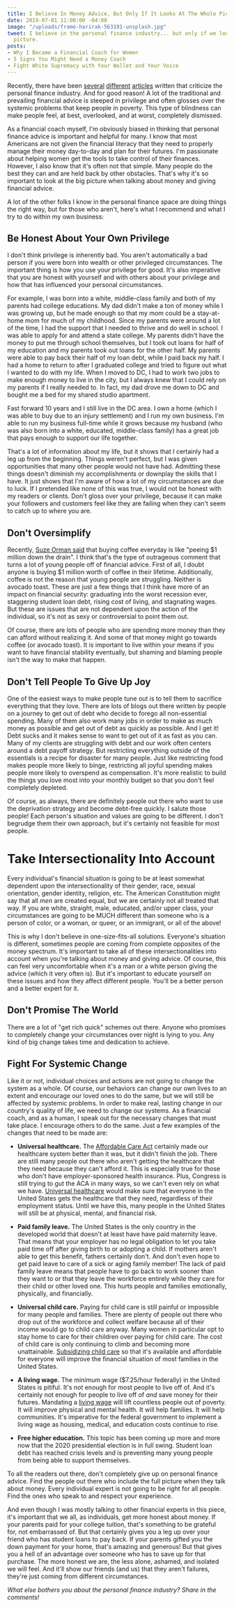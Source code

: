 ```yaml
---
title: I Believe In Money Advice, But Only If It Looks At The Whole Picture
date: 2019-07-01 11:00:00 -04:00
image: "/uploads/frame-harirak-563191-unsplash.jpg"
tweet: I believe in the personal finance industry... but only if we look at the whole
  picture.
posts:
- Why I Became a Financial Coach for Women
- 5 Signs You Might Need a Money Coach
- Fight White Supremacy with Your Wallet and Your Voice
---
```


Recently, there have been [several](https://www.gq.com/story/suze-orman-personal-finance?fbclid=IwAR05723xbP5C46rs-WMK_1KpQvJjT-WpWYWtFwz6uSqmpW6qRyIfYGsE-Yo) [different](https://www.vice.com/en_us/article/ev3dde/most-money-advice-is-worthless) [articles](https://www.fastcompany.com/90343899/sallie-krawcheck-saving-money-latte-advice) written that criticize the personal finance industry. And for good reason! A lot of the traditional and prevailing financial advice is steeped in privilege and often glosses over the systemic problems that keep people in poverty. This type of blindness can make people feel, at best, overlooked, and at worst, completely dismissed.

As a financial coach myself, I'm obviously biased in thinking that personal finance advice is important and helpful for many. I know that most Americans are not given the financial literacy that they need to properly manage their money day-to-day and plan for their futures. I'm passionate about helping women get the tools to take control of their finances. However, I also know that it's often not that simple. Many people do the best they can and are held back by other obstacles. That's why it's so important to look at the big picture when talking about money and giving financial advice. 

A lot of the other folks I know in the personal finance space are doing things the right way, but for those who aren't, here's what I recommend and what I try to do within my own business:

## Be Honest About Your Own Privilege

I don't think privilege is inherently bad. You aren't automatically a bad person if you were born into wealth or other privileged circumstances. The important thing is how you use your privilege for good. It's also imperative that you are honest with yourself and with others about your privilege and how that has influenced your personal circumstances.

For example, I was born into a white, middle-class family and both of my parents had college educations. My dad didn't make a ton of money while I was growing up, but he made enough so that my mom could be a stay-at-home mom for much of my childhood. Since my parents were around a lot of the time, I had the support that I needed to thrive and do well in school. I was able to apply for and attend a state college. My parents didn't have the money to put me through school themselves, but I took out loans for half of my education and my parents took out loans for the other half. My parents were able to pay back their half of my loan debt, while I paid back my half. I had a home to return to after I graduated college and tried to figure out what I wanted to do with my life. When I moved to DC, I had to work two jobs to make enough money to live in the city, but I always knew that I could rely on  my parents if I really needed to. In fact, my dad drove me down to DC and bought me a bed for my shared studio apartment. 

Fast forward 10 years and I still live in the DC area. I own a home (which I was able to buy due to an injury settlement) and I run my own business. I'm able to run my business full-time while it grows because my husband (who was also born into a white, educated, middle-class family) has a great job that pays enough to support our life together. 

That's a lot of information about my life, but it shows that I certainly had a leg up from the beginning. Things weren't perfect, but I was given opportunities that many other people would not have had. Admitting these things doesn't diminish my accomplishments or downplay the skills that I have. It just shows that I'm aware of how a lot of my circumstances are due to luck. If I pretended like none of this was true, I would not be honest with my readers or clients. Don't gloss over your privilege, because it can make your followers and customers feel like they are failing when they can't seem to catch up to where you are. 

## Don't Oversimplify

Recently, [Suze Orman said](https://www.cnbc.com/2019/03/28/suze-orman-spending-money-on-coffee-is-like-throwing-1-million-down-the-drain.html) that buying coffee everyday is like "peeing $1 million down the drain". I think that's the type of outrageous comment that turns a lot of young people off of financial advice. First of all, I doubt anyone is buying $1 million worth of coffee in their lifetime. Additionally, coffee is not the reason that young people are struggling. Neither is avocado toast. These are just a few things that I think have more of an impact on financial security: graduating into the worst recession ever, staggering student loan debt, rising cost of living, and stagnating wages. But these are issues that are not dependent upon the action of the individual, so it's not as sexy or controversial to point them out. 

Of course, there are lots of people who are spending more money than they can afford without realizing it. And some of that money might go towards coffee (or avocado toast). It is important to live within your means if you want to have financial stability eventually, but shaming and blaming people isn't the way to make that happen. 

## Don't Tell People To Give Up Joy

One of the easiest ways to make people tune out is to tell them to sacrifice everything that they love. There are lots of blogs out there written by people on a journey to get out of debt who decide to forego all non-essential spending. Many of them also work many jobs in order to make as much money as possible and get out of debt as quickly as possible. And I get it! Debt sucks and it makes sense to want to get out of it as fast as you can. Many of my clients are struggling with debt and our work often centers around a debt payoff strategy. But restricting everything outside of the essentials is a recipe for disaster for many people. Just like restricting food makes people more likely to binge, restricting all joyful spending makes people more likely to overspend as compensation. It's more realistic to build the things you love most into your monthly budget so that you don't feel completely depleted. 

Of course, as always, there are definitely people out there who want to use the deprivation strategy and become debt-free quickly. I salute those people! Each person's situation and values are going to be different. I don't begrudge them their own approach, but it's certainly not feasible for most people. 

# Take Intersectionality Into Account

Every individual's financial situation is going to be at least somewhat dependent upon the intersectionality of their gender, race, sexual orientation, gender identity, religion, etc. The American Constitution might say that all *men* are created equal, but we are certainly not all treated that way. If you are white, straight, male, educated, and/or upper class, your circumstances are going to be MUCH different than someone who is a person of color, or a woman, or queer, or an immigrant, or all of the above! 

This is why I don't believe in one-size-fits-all solutions. Everyone's situation is different, sometimes people are coming from complete opposites of the money spectrum. It's important to take all of these intersectionalities into account when you're talking about money and giving advice. Of course, this can feel very uncomfortable when it's a man or a white person giving the advice (which it very often is). But it's important to educate yourself on these issues and how they affect different people. You'll be a better person and a better expert for it.

## Don't Promise The World

There are a lot of "get rich quick" schemes out there. Anyone who promises to completely change your circumstances over night is lying to you. Any kind of big change takes time and dedication to achieve. 

## Fight For Systemic Change

Like it or not, individual choices and actions are not going to change the system as a whole. Of course, our behaviors can change our own lives to an extent and encourage our loved ones to do the same, but we will still be affected by systemic problems. In order to make real, lasting change in our country's quality of life, we need to change our systems. As a financial coach, and as a human, I speak out for the necessary changes that must take place. I encourage others to do the same. Just a few examples of the changes that need to be made are:

* **Universal healthcare.** The [Affordable Care Act](https://www.healthcare.gov/glossary/affordable-care-act/) certainly made our healthcare system better than it was, but it didn't finish the job. There are still many people out there who aren't getting the healthcare that they need because they can't afford it. This is especially true for those who don't have employer-sponsored health insurance. Plus, Congress is still trying to gut the ACA in many ways, so we can't even rely on what we have. [Universal healthcare](https://www.who.int/health_financing/universal_coverage_definition/en/) would make sure that everyone in the United States gets the healthcare that they need, regardless of their employment status. Until we have this, many people in the United States will still be at physical, mental, and financial risk. 

* **Paid family leave.** The United States is the only country in the developed world that doesn't at least have have paid maternity leave. That means that your employer has no legal obligation to let you take paid time off after giving birth to or adopting a child. If mothers aren't able to get this benefit, fathers certainly don't. And don't even hope to get paid leave to care of a sick or aging family member! The lack of paid family leave means that people have to go back to work sooner than they want to or that they leave the workforce entirely while they care for their child or other loved one. This hurts people and families emotionally, physically, and financially. 

* **Universal child care.** Paying for child care is still painful or impossible for many people and families. There are plenty of people out there who drop out of the workforce and collect welfare because all of their income would go to child care anyway. Many women in particular opt to stay home to care for their children over paying for child care. The cost of child care is only continuing to climb and becoming more unattainable. [Subsidizing child care](https://www.thenation.com/article/lets-fight-for-universal-child-care/) so that it's available and affordable for everyone will improve the financial situation of most families in the United States.

* **A living wage.** The minimum wage ($7.25/hour federally) in the United States is pitiful. It's not enough for most people to live off of. And it's certainly not enough for people to live off of *and* save money for their futures. Mandating a [living wage](https://www.nytimes.com/2019/06/05/smarter-living/what-a-living-wage-actually-means.html) will lift countless people out of poverty. It will improve physical and mental health. It will help families. It will help communities. It's imperative for the federal government to implement a living wage as housing, medical, and education costs continue to rise.

* **Free higher education.** This topic has been coming up more and more now that the 2020 presidential election is in full swing. Student loan debt has reached crisis levels and is preventing many young people from being able to support themselves. 

To all the readers out there, don't completely give up on personal finance advice. Find the people out there who include the full picture when they talk about money. Every individual expert is not going to be right for all people. Find the ones who speak to and respect your experience. 

And even though I was mostly talking to other financial experts in this piece, it's important that we all, as individuals, get more honest about money. If your parents paid for your college tuition, that's something to be grateful for, not embarrassed of. But that certainly gives you a leg up over your friend who has student loans to pay back. If your parents gifted you the down payment for your home, that's amazing and generous! But that gives you a hell of an advantage over someone who has to save up for that purchase. The more honest we are, the less alone, ashamed, and isolated we will feel. And it'll show our friends (and us) that they aren't failures, they're just coming from different circumstances.

*What else bothers you about the personal finance industry? Share in the comments!*